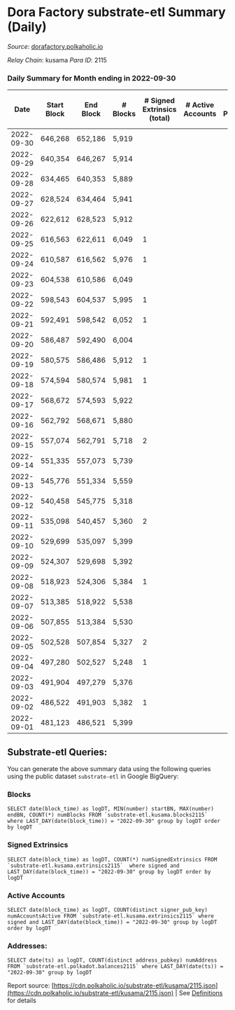 # Dora Factory substrate-etl Summary (Daily)

_Source_: [dorafactory.polkaholic.io](https://dorafactory.polkaholic.io)

*Relay Chain*: kusama
*Para ID*: 2115



### Daily Summary for Month ending in 2022-09-30


| Date | Start Block | End Block | # Blocks | # Signed Extrinsics (total) | # Active Accounts | # Passive | # New | # Addresses with Balances | # Events | # Transfers | # XCM Transfers In | # XCM Transfers Out |
| ---- | ----------- | --------- | -------- | --------------------------- | ----------------- | --------- | ----- | ------------------------- | -------- | ----------- | ------------------ | ------------------- |
| 2022-09-30 | 646,268 | 652,186 | 5,919  |  |  |  |  | 371 | 11,841 |   |   |   |
| 2022-09-29 | 640,354 | 646,267 | 5,914  |  |  |  |  |  | 11,832 |   |   |   |
| 2022-09-28 | 634,465 | 640,353 | 5,889  |  |  |  |  |  | 11,781 |   |   |   |
| 2022-09-27 | 628,524 | 634,464 | 5,941  |  |  |  |  |  | 11,885 |   |   |   |
| 2022-09-26 | 622,612 | 628,523 | 5,912  |  |  |  |  |  | 11,828 |   |   |   |
| 2022-09-25 | 616,563 | 622,611 | 6,049  | 1 |  |  |  |  | 12,107 | 1  |   |   |
| 2022-09-24 | 610,587 | 616,562 | 5,976  | 1 |  |  |  |  | 11,961 | 1  |   |   |
| 2022-09-23 | 604,538 | 610,586 | 6,049  |  |  |  |  |  | 12,102 |   |   |   |
| 2022-09-22 | 598,543 | 604,537 | 5,995  | 1 |  |  |  |  | 11,999 | 1  |   |   |
| 2022-09-21 | 592,491 | 598,542 | 6,052  | 1 |  |  |  |  | 12,113 | 1  |   |   |
| 2022-09-20 | 586,487 | 592,490 | 6,004  |  |  |  |  |  | 12,012 |   |   |   |
| 2022-09-19 | 580,575 | 586,486 | 5,912  | 1 |  |  |  | 371 | 11,833 | 1  |   |   |
| 2022-09-18 | 574,594 | 580,574 | 5,981  | 1 |  |  |  | 371 | 11,969 |   |   |   |
| 2022-09-17 | 568,672 | 574,593 | 5,922  |  |  |  |  | 371 | 11,848 |   |   |   |
| 2022-09-16 | 562,792 | 568,671 | 5,880  |  |  |  |  | 371 | 11,763 |   |   |   |
| 2022-09-15 | 557,074 | 562,791 | 5,718  | 2 |  |  |  | 371 | 11,451 | 2  |   |   |
| 2022-09-14 | 551,335 | 557,073 | 5,739  |  |  |  |  | 371 | 11,481 |   |   |   |
| 2022-09-13 | 545,776 | 551,334 | 5,559  |  |  |  |  | 371 | 11,121 |   |   |   |
| 2022-09-12 | 540,458 | 545,775 | 5,318  |  |  |  |  |  | 10,639 |   |   |   |
| 2022-09-11 | 535,098 | 540,457 | 5,360  | 2 |  |  |  |  | 10,735 | 2  |   |   |
| 2022-09-10 | 529,699 | 535,097 | 5,399  |  |  |  |  |  | 10,801 |   |   |   |
| 2022-09-09 | 524,307 | 529,698 | 5,392  |  |  |  |  |  | 10,787 |   |   |   |
| 2022-09-08 | 518,923 | 524,306 | 5,384  | 1 |  |  |  | 371 | 10,777 | 1  |   |   |
| 2022-09-07 | 513,385 | 518,922 | 5,538  |  |  |  |  | 371 | 11,079 |   |   |   |
| 2022-09-06 | 507,855 | 513,384 | 5,530  |  |  |  |  | 371 | 11,063 |   |   |   |
| 2022-09-05 | 502,528 | 507,854 | 5,327  | 2 |  |  |  | 371 | 10,669 | 2  |   |   |
| 2022-09-04 | 497,280 | 502,527 | 5,248  | 1 |  |  |  | 371 | 10,505 | 1  |   |   |
| 2022-09-03 | 491,904 | 497,279 | 5,376  |  |  |  |  | 371 | 10,755 |   |   |   |
| 2022-09-02 | 486,522 | 491,903 | 5,382  | 1 |  |  |  | 371 | 10,773 | 1  |   |   |
| 2022-09-01 | 481,123 | 486,521 | 5,399  |  |  |  |  | 371 | 10,801 |   |   |   |

## Substrate-etl Queries:
You can generate the above summary data using the following queries using the public dataset `substrate-etl` in Google BigQuery:


### Blocks
```
SELECT date(block_time) as logDT, MIN(number) startBN, MAX(number) endBN, COUNT(*) numBlocks FROM `substrate-etl.kusama.blocks2115`  where LAST_DAY(date(block_time)) = "2022-09-30" group by logDT order by logDT
```


### Signed Extrinsics
```
SELECT date(block_time) as logDT, COUNT(*) numSignedExtrinsics FROM `substrate-etl.kusama.extrinsics2115`  where signed and LAST_DAY(date(block_time)) = "2022-09-30" group by logDT order by logDT
```


### Active Accounts
```
SELECT date(block_time) as logDT, COUNT(distinct signer_pub_key) numAccountsActive FROM `substrate-etl.kusama.extrinsics2115` where signed and LAST_DAY(date(block_time)) = "2022-09-30" group by logDT order by logDT
```


### Addresses:
```
SELECT date(ts) as logDT, COUNT(distinct address_pubkey) numAddress FROM `substrate-etl.polkadot.balances2115` where LAST_DAY(date(ts)) = "2022-09-30" group by logDT
```



Report source: [https://cdn.polkaholic.io/substrate-etl/kusama/2115.json](https://cdn.polkaholic.io/substrate-etl/kusama/2115.json) | See [Definitions](/DEFINITIONS.md) for details
